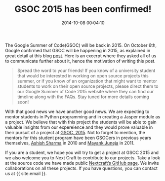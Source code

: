 ﻿---
layout: post
title:  "GSOC 2015 has been confirmed!"
date:   2014-10-08 00:04:10
categories: nextcraft
---

The Google Summer of Code(GSOC) will be back in 2015. On October 6th, Google confirmed that GSOC will be happening in 2015, as explained in great detail at this blog [post][googleblog]. Here is an excerpt where they asked all of us to communicate further about it, hence the motivation of writing this post. 

> Spread the word to your friends! If you know of a university student that would be 
> interested in working on open source projects this summer, or if you know of 
> an organization that might want to mentor students to work on their open source projects, 
> please direct them to our Google Summer of Code 2015 website where they can find 
> our timeline along with the FAQs. Stay tuned for more details coming soon!


With that good news we have another good news. We are expecting to mentor students in Python programming and in creating a Jasper module as a project. We believe that with this project the students will be able to gain valuable insights from our expereience and they would prove valuable in their pursuit of a project at [GSOC, 2015][gsoc]. Not to forget to mention, the mentors for this student program have been GSOCers in previous years themselves, [Ashish Sharma][kartaa] in 2010 and [Mayank Juneja][mayankjuneja] in 2011.

If you are a student, we hope you will try to get a project at GSOC 2015 and we also welcome you to Next Craft to contribute to our projects. Take a look at the source code we have made public [Nextcraft’s GitHub page][nextcraft]. We invite collaborations on all these projects. If you have questions, you can contact us at {{ site.email }}.


[nextcraft]:   https://github.com/nextcraft
[googleblog]: http://google-opensource.blogspot.in/2014/10/google-summer-of-code-2015-and-google.html
[gsoc]: http://www.google-melange.com/gsoc/homepage/google/gsoc2015
[kartaa]: https://github.com/kartaa
[mayankjuneja]: https://github.com/mayankjuneja
